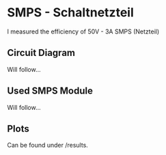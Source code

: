 # SMPS - Schaltnetzteil

I measured the efficiency of 50V - 3A SMPS (Netzteil)

## Circuit Diagram

Will follow...

## Used SMPS Module

Will follow...

## Plots

Can be found under /results.